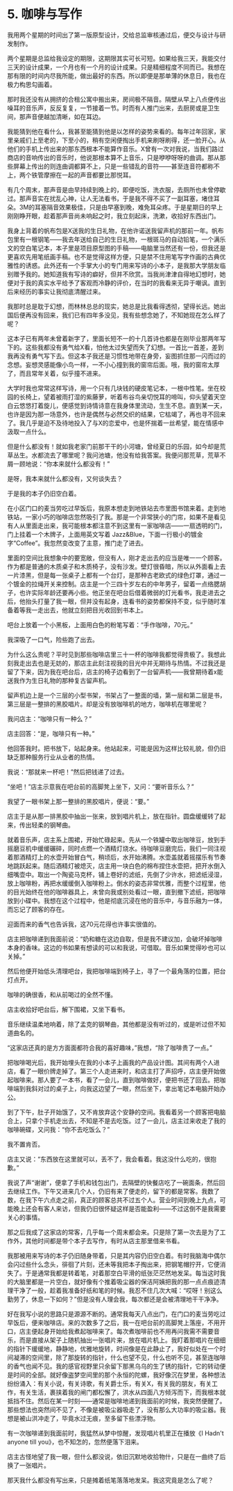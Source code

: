 # 5. 咖啡与写作

我用两个星期的时间出了第一版原型设计，交给总监审核通过后，便交与设计与研发制作。

两个星期是总监给我设定的期限，这期限其实可长可短。如果给我三天，我能交付三天的设计成果，一个月也有一个月的设计成果。只是精细程度不同而已。我想在那有限的时间内尽我所能，做出最好的东西。所以即便是那单薄的休息日，我也在极力构思勾画着。

那时我还没有从拥挤的合租公寓中搬出来，房间极不隔音。隔壁从早上八点便传出噪耳的音乐声，反反复复，一节接着一节。时而有人推门出来，去厨房或是卫生间，那声音便越加清晰，如在耳边。

我能猜到他在看什么，我甚至能猜到他是以怎样的姿势来看的。每年过年回家，家里亲戚们上至老的，下至小的，稍有空闲便掏出手机来刷呀刷得，还一脸开心。从他们的手机上传出来的那东西根本不能算作音乐。X曾有一次对我说，当我们路过商店的音响传出的音乐时，他说那根本算不上音乐，只是咿咿呀呀的曲调。那从那些屏幕上传出的则连曲调都算不上，只是一些错乱的音符——甚至连音符都称不上，两个铁管摩擦在一起的声音都要比那悦耳。

有几个周末，那声音是由早持续到晚上的，即便吃饭，洗衣服，去厕所也未曾停歇过。那声音实在扰乱心神，让人无法看书，于是我不得不买了一副耳塞，堵住耳朵。3M的耳塞隔音效果极佳，只是由早塞到晚，难免耳朵疼。于是星期日的早上刚刚睁开眼，趁着那声音尚未响起之时，我立刻起床，洗漱，收拾好东西出门。

我身上背着的帆布包是X送我的生日礼物，在他许诺送我留声机的那前一年。帆布包里有一根钢笔——我去年送给自己的生日礼物，一根斑马的自动铅笔，一个满乐文的空白笔记本，本子里是项目原型图的手稿——电脑里当然还有一份，但我还是更喜欢先用笔纸画手稿。也不是觉得这样方便，只是禁不住用笔写字作画的古典优雅性的诱惑。此外还有一个手掌大小的专门用来写诗的小本子，是我那大学朋友临别赠予我的。她知道我有写诗的癖好，但并不欣赏。当我尚津津自得地幻想时，她便对于我的真实水平给予了客观而冷静的评价，在当时的我看来无异于嘲讽。直到后来经历的事实让我彻底清醒过来。

我那时总是耽于幻想，而林林总总的现实，她总是比我看得透彻，望得长远。她出国后便再没有回来，我们已有四年多没见，我有些想念她了，不知她现在怎么样了呢？

这本子已有两年未曾着新字了，里面长短不一的十几首诗也都是在刚毕业那两年写下的。这些我都没有勇气给X看，怕他太过失望而失了幻想。一首比一首差，差到我再没有勇气写下去。但这本子我还是习惯性地带在身旁，妄图抓住那一闪而过的念想。妄想灵感能像小鸟一样，一不小心撞到我的窗帘后面。哦，我的窗帘太厚了，而且常年关着，似乎撞不进来。

大学时我也常常这样写诗，用一个只有几块钱的硬皮笔记本，一根中性笔。坐在校园的长椅上，望着被雨打湿的紫藤萝，听着布谷鸟亲切悦耳的啼叫，仰头望着天空白云悠悠打着旋儿，便感觉到诗情诗意在我身体里流动，生生不息。直到某一天，也许是因为那一场意外，也许是偶然与必然交织的结果，它枯竭了，再也寻不回来了。我几乎是迫不及待地投入了与X的恋爱中，也是怀揣着一丝希望，能在情感中汲取一点什么。

但是什么都没有！就如我老家门前那干干的小河塘，曾经夏日的乐园，如今却是荒草丛生。水都流去了哪里呢？我问池塘，他没有给我答案。我便问那荒草，荒草不屑一顾地说：“你本来就什么都没有！”

是呀，我本来就什么都没有，又何谈失去？

于是我的本子仍旧空白着。

在小区门口的麦当劳吃过早饭后，我原本想走到地铁站去市里图书馆来着。走到地铁站，一家小巧的咖啡店忽然吸引了我。那是一个非常狭小的门帘，如果不是看见有人从里面走出来，我可能根本都注意不到这里有一家咖啡店——一扇透明的门，门上挂着一个木牌子，上面用英文写着 Jazz&Blue，下面一行极小的镀金字“Coffee”。我忽然变改变了主意，推门走了进去。

里面的空间比我想象中的要宽敞，但没有人，刚才走出去的应当是唯一一个顾客。作为都是普通的木质桌子和木质椅子，没有沙发。壁灯很昏暗，所以从外面看上去一片漆黑，但是每一张桌子上都有一个台灯，是那种古老欧式的绿色灯罩，通过一个镀金的拉绳开关来控制。店主是一个三四十岁左右的中年男子，留着一点络腮胡子，也许实际年龄还要再小些。他正坐在吧台后借着微弱的灯光看书，我走进去之后，他抬头打量了我一眼，但并没有起身，连看书的姿势都保持不变，似乎随时准备着等我一走出去，他就立刻把目光收回到书本上。

吧台上放着一个小黑板，上面用白色的粉笔写着：“手作咖啡，70元。”

我深吸了一口气，险些跑了出去。

为什么这么贵呢？平时见到那些咖啡店里三十一杯的咖啡我都觉得贵极了。我想此刻我走出去也是无妨的，那店主此刻注视我的目光中并无期待与热情。不过我还是留了下来，因为我在吧台后，店主的椅子边看到了一台留声机——我曾期待着x能送我作为生日礼物的那种复古留声机。

留声机边上是一个三层的小型书架，书架占了一整面的墙，第一层和第二层是书，第三层是一整排的黑胶唱片。却是没有放咖啡机的地方，咖啡机在哪里呢？

我问店主：“咖啡只有一种么？”

店主回答：“是，咖啡只有一种。”

他回答我时。把书放下，站起身来。他站起来，可能是因为这样比较礼貌，但仍旧缺乏那种服务行业从业者的热情。

我说：“那就来一杯吧！”然后把钱递了过去。

“坐吧！”店主示意我在吧台前的高脚凳上坐下，又问：“要听音乐么？”

我望了一眼书架上那一整排的黑胶唱片，便说：“要。”

店主于是从那一排黑胶中抽出一张来，放到唱片机上，放在指针。圆盘缓缓转了起来，传出轻柔的钢琴曲。

就着音乐声，店主系上围裙，开始忙碌起来。先从一个铁罐中取出咖啡豆，放到手摇磨豆机中缓缓碾碎，同时点燃一个酒精灯烧水。待咖啡豆磨完后，我们一同注视着那酒精灯上的水壶开始冒白气，稍顷后，水开始沸腾。水壶盖就着摇摆乐有节奏地跳跃起来。随后酒精灯被熄灭，店主用一块白色的棉布捏住水壶把，把开水倒入细嘴壶中。取出一个陶瓷马克杯，铺上卷好的滤纸，先倒了少许水，把滤纸浸湿，放上咖啡粉，再把水缓缓倒入咖啡粉上。倒水的姿态非常优雅，而整个过程里，他的目光始终在他的咖啡器具上，未曾向我或别处看过一眼，直到撤下滤纸，把咖啡放到小碟中。我想在这个过程中，他是彻底沉浸在他的音乐中，与音乐融为一体，而忘记了顾客的存在。

迎面而来的香气也告诉我，这70元花得也许事实很值的。

店主把咖啡递到我面前说：“奶和糖在这边自取，但是我不建议加，会破坏掉咖啡本身的香味。这边的书如果有想读的可以和我说，可借取。音乐如果觉得吵也可以关掉。”

然后他便开始低头清理吧台，我把咖啡端到椅子上，寻了一个最角落的位置，把台灯点开。

咖啡的确很香，和从前喝过的全然不懂。

店主收拾好吧台后，解下围裙，又坐下看书。

音乐继续温柔地响着，除了孟克的钢琴曲，其他都是没有听过的，或是听过但不知道曲名的。

“这家店还真的是方方面面都符合我的喜好趣味，”我想，“除了咖啡贵了一点。”

把咖啡喝光后，我开始埋头在我的小本子上画我的产品设计图。其间有两个人进店，看了一眼价牌走掉了。第三个人走进来时，和店主打了声招呼，店主便开始做起咖啡来。那人要了一本书，看了一会儿，直到咖啡做好，便把书还了回去。把咖啡端到我斜对过的桌子上，向我这边望了一眼，然后坐下，拿出笔记本电脑开始办公。

到了下午，肚子开始饿了，又不肯放弃这个安静的空间。我看着另一个顾客把电脑合上，只拿个手机走出去，不知是不是去吃饭。过了一会儿，店主过来收走了我的咖啡碗碟，又问我：“你不去吃饭么？”

我不置肯否。

店主又说：“东西放在这里就可以，丢不了，我会看着。我这没什么吃的，很抱歉。”

我说了声“谢谢”，便拿了手机和钱包出门，去隔壁的快餐店吃了一碗面条，然后回去继续工作。下午又进来几个人，仍旧有来了便走的，留下的都是常客。我数了数，在我下午六点走之前，真正的顾客总共不过五个人。营业时间到晚上九点，可能晚上还会有客人来访，但我仍旧很怀疑这样是否能盈利——不过这倒不是我需要关心的事情。

那之后我成了这家店的常客，几乎每一个周末都会来。只是除了第一次去是为了工作外，其他时间都是带个本子去写作，有时从店主那里借来书看。

我那被用来写诗的本子仍旧随身带着，只是其内容仍旧空白着。有时我脑海中偶尔会闪过些什么念头，徘徊了片刻，还未等我把本子掏出来，把钢笔帽拧开，它便消失了。于是通常我都是转着笔，对着那空白平滑的纸张茫茫然地发呆。每当这时我的大脑里都是一片空白，就好像有个推着吸尘器的保洁阿姨把我的那一点点痕迹清理干净了一般，趁着我准备好纸和笔的时候。我忍不住几次大喊：“哎呀！别这么勤劳了，休息一下如何？”但是没有人理会我，每次都还是会被清理地干干净净。

好在我写小说的思路只是源源不断的。通常我每天八点出门，在门口的麦当劳吃过早饭后，便来咖啡店。来的次数多了之后，我一在吧台前的高脚凳上落座，不用开口，店主便起身开始给我煮起咖啡来了。每次煮咖啡前也不用再问我需不需要音乐，而是直接从架子上随机抽出一张唱片来，放在唱片机上。我盯着那唱片在细细的指针下缓缓地，静静地，优雅地旋转，时间像是在此静止了，我好似处在一个时间凝滞的空间里，除了那旋转的指针，什么也望不见，什么也听不见，甚至连咖啡的香气也闻不见。我的感官视野里只余留下那黑乌乌的生了锈的指针，它的转动便是时间的全部。就好像盗梦空间里的那个永恒的陀螺，我好像沉在梦里，各种想法纷纷涌入：有关小说，有关诗歌，有关爵士乐，有关X，有关我的朋友，有关工作，有关生活，裹挟着我的闸门都松懈了，洪水从四面八方倾泻而下，而我根本就抵挡不住。然后在某一时刻——通常是咖啡地递到我面前的时候，我突然便醒了。那些想法也突然间不见了，不像是被吸尘器吸走了，没有那么大功率的吸尘器。我想是被山洪冲走了，毕竟水过无痕，至多留下些漂浮物。

有一次咖啡递到我面前时，我猛然从梦中惊醒，发现唱片机里正在播放《I Hadn't anyone till you》，也不知怎的，忽然便落下泪来。

店主古怪地望了我一眼，但什么都没说，依旧沉默地收拾物什，只是在一曲终了后换了一张唱片。

那天我什么都没有写出来，只是摊着纸笔落落地发呆。我这究竟是怎么了呢？

























































